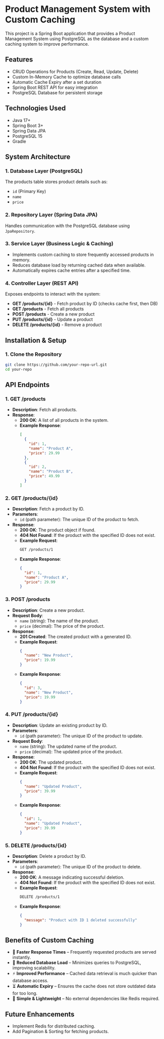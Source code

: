 # Product Management System with Custom Caching

This project is a Spring Boot application that provides a Product Management System using PostgreSQL as the database and a custom caching system to improve performance.

## Features

- CRUD Operations for Products (Create, Read, Update, Delete)
- Custom In-Memory Cache to optimize database calls
- Automatic Cache Expiry after a set duration
- Spring Boot REST API for easy integration
- PostgreSQL Database for persistent storage

## Technologies Used

- Java 17+
- Spring Boot 3+
- Spring Data JPA
- PostgreSQL 15
- Gradle

## System Architecture

### 1. Database Layer (PostgreSQL)

The products table stores product details such as:
- `id` (Primary Key)
- `name`
- `price`

### 2. Repository Layer (Spring Data JPA)

Handles communication with the PostgreSQL database using `JpaRepository`.

### 3. Service Layer (Business Logic & Caching)

- Implements custom caching to store frequently accessed products in memory.
- Reduces database load by returning cached data when available.
- Automatically expires cache entries after a specified time.

### 4. Controller Layer (REST API)

Exposes endpoints to interact with the system:

- **GET /products/{id}** - Fetch product by ID (checks cache first, then DB)
- **GET /products** - Fetch all products
- **POST /products** - Create a new product
- **PUT /products/{id}** - Update a product
- **DELETE /products/{id}** - Remove a product

## Installation & Setup

### 1. Clone the Repository

```bash
git clone https://github.com/your-repo-url.git
cd your-repo
```    

## API Endpoints

### 1. **GET /products**
- **Description**: Fetch all products.
- **Response**:
    - **200 OK**: A list of all products in the system.
    - **Example Response**:
      ```json
      [
        {
          "id": 1,
          "name": "Product A",
          "price": 29.99
        },
        {
          "id": 2,
          "name": "Product B",
          "price": 49.99
        }
      ]
      ```

### 2. **GET /products/{id}**
- **Description**: Fetch a product by ID.
- **Parameters**:
    - `id` (path parameter): The unique ID of the product to fetch.
- **Response**:
    - **200 OK**: The product object if found.
    - **404 Not Found**: If the product with the specified ID does not exist.
    - **Example Request**:
      ```bash
      GET /products/1
      ```
    - **Example Response**:
      ```json
      {
        "id": 1,
        "name": "Product A",
        "price": 29.99
      }
      ```

### 3. **POST /products**
- **Description**: Create a new product.
- **Request Body**:
    - `name` (string): The name of the product.
    - `price` (decimal): The price of the product.
- **Response**:
    - **201 Created**: The created product with a generated ID.
    - **Example Request**:
      ```json
      {
        "name": "New Product",
        "price": 19.99
      }
      ```
    - **Example Response**:
      ```json
      {
        "id": 3,
        "name": "New Product",
        "price": 19.99
      }
      ```

### 4. **PUT /products/{id}**
- **Description**: Update an existing product by ID.
- **Parameters**:
    - `id` (path parameter): The unique ID of the product to update.
- **Request Body**:
    - `name` (string): The updated name of the product.
    - `price` (decimal): The updated price of the product.
- **Response**:
    - **200 OK**: The updated product.
    - **404 Not Found**: If the product with the specified ID does not exist.
    - **Example Request**:
      ```json
      {
        "name": "Updated Product",
        "price": 39.99
      }
      ```
    - **Example Response**:
      ```json
      {
        "id": 1,
        "name": "Updated Product",
        "price": 39.99
      }
      ```

### 5. **DELETE /products/{id}**
- **Description**: Delete a product by ID.
- **Parameters**:
    - `id` (path parameter): The unique ID of the product to delete.
- **Response**:
    - **200 OK**: A message indicating successful deletion.
    - **404 Not Found**: If the product with the specified ID does not exist.
    - **Example Request**:
      ```bash
      DELETE /products/1
      ```
    - **Example Response**:
      ```json
      {
        "message": "Product with ID 1 deleted successfully"
      }
      ```


## Benefits of Custom Caching

- 🚀 **Faster Response Times** – Frequently requested products are served instantly.
- 🔄 **Reduced Database Load** – Minimizes queries to PostgreSQL, improving scalability.
- ⚡ **Improved Performance** – Cached data retrieval is much quicker than database access.
- ⏳ **Automatic Expiry** – Ensures the cache does not store outdated data for too long.
- 🔧 **Simple & Lightweight** – No external dependencies like Redis required.

## Future Enhancements

- Implement Redis for distributed caching.
- Add Pagination & Sorting for fetching products.
